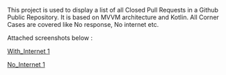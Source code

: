 This project is used to display a list of all Closed Pull Requests in a Github Public Repository. It is based on MVVM architecture and Kotlin.
All Corner Cases are covered like No response, No internet etc.

Attached screenshots below :

[With_Internet 1](https://user-images.githubusercontent.com/26185357/191084990-67ab8c8d-3a3f-4065-b0fb-94768dce3940.jpg)

[No_Internet 1](https://user-images.githubusercontent.com/26185357/191085574-009e19a8-103f-4b03-a37d-a3b7f9f02bc0.jpg)


